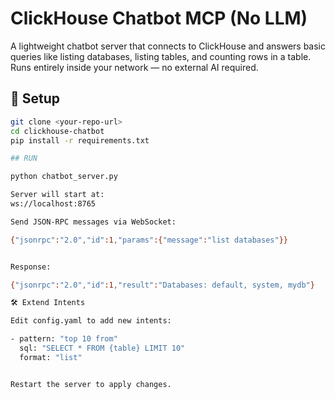 # ClickHouse Chatbot MCP (No LLM)

A lightweight chatbot server that connects to ClickHouse and answers basic queries 
like listing databases, listing tables, and counting rows in a table.  
Runs entirely inside your network — no external AI required.

## 🚀 Setup

```bash
git clone <your-repo-url>
cd clickhouse-chatbot
pip install -r requirements.txt

## RUN

python chatbot_server.py

Server will start at: 	
ws://localhost:8765

Send JSON-RPC messages via WebSocket:

{"jsonrpc":"2.0","id":1,"params":{"message":"list databases"}}


Response:

{"jsonrpc":"2.0","id":1,"result":"Databases: default, system, mydb"}

🛠 Extend Intents

Edit config.yaml to add new intents:

- pattern: "top 10 from"
  sql: "SELECT * FROM {table} LIMIT 10"
  format: "list"


Restart the server to apply changes.




